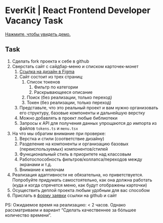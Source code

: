 # EverKit | React Frontend Developer Vacancy Task

[Нажмите, чтобы увидеть демо.](https://keeeparis.github.io/frontend-vacancy-task)

## Task

1. Сделать fork проекта к себе в github
2. Сверстать сайт с сайдбар-меню и списком карточек-монет
   1. [Ссылка на дизайн в Figma](https://www.figma.com/file/hN5zMa5y5waJodthhXQeI6/EverKit-Frontend-Developer-Task)
   2. Сайт состоит из трех страниц:
      1. Список токенов 
         1. Фильтр по категории 
         2. Раскрывающееся описание 
      2. Поиск (без реализации, только переход)
      3. Токен (без реализации, только переход)
   3. Представьте, что это реальный проект и вам нужно организовать его структуру, базовые компоненты и дальнейшую верстку
   4. Можно добавлять в проект любые библиотеки
   5. Запросы к API для получения данных упрощаются до импорта из файлов `tokens.ts` и `menu.tsx`
3. На что мы обратим внимание при проверке:
   1. Верстка и стили (соответствие дизайну)
   2. Разделение на компоненты и организацию базовых (переиспользуемых) компонентов/стилей 
   3. Функциональный стиль в приоритете над классовым 
   4. Работоспособность фильтров/коллапса/переходов между экранами и т.д. 
   5. Внимание к мелочам
4. Реализация адаптивности не обязательна, но приветствуется. Попробуйте придумать самостоятельно, как она должна работать (куда и когда спрячется меню, как будут отображены карточки)
5. Осуществить деплой проекта любым удобным для вас способом
6. Прислать в [форму заявки](https://forms.gle/CMKviekaU1HZDBQN6) ссылки на github и сайт

PS: Ожидаемое время на реализацию: < 2 часов. Однако рассматриваем и вариант “Сделать качественнее за бóльшее количество времени”.
